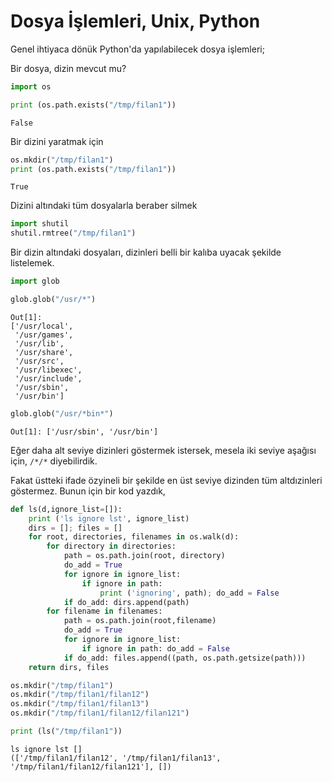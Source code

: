# Dosya İşlemleri, Unix, Python

Genel ihtiyaca dönük Python'da yapılabilecek dosya işlemleri;

Bir dosya, dizin mevcut mu?

```python
import os

print (os.path.exists("/tmp/filan1"))
```

```text
False
```

Bir dizini yaratmak için

```python
os.mkdir("/tmp/filan1")
print (os.path.exists("/tmp/filan1"))
```

```text
True
```

Dizini altındaki tüm dosyalarla beraber silmek

```python
import shutil
shutil.rmtree("/tmp/filan1")
```

Bir dizin altındaki dosyaları, dizinleri belli bir kalıba uyacak şekilde listelemek. 

```python
import glob

glob.glob("/usr/*")
```

```text
Out[1]: 
['/usr/local',
 '/usr/games',
 '/usr/lib',
 '/usr/share',
 '/usr/src',
 '/usr/libexec',
 '/usr/include',
 '/usr/sbin',
 '/usr/bin']
```

```python
glob.glob("/usr/*bin*")
```

```text
Out[1]: ['/usr/sbin', '/usr/bin']
```

Eğer daha alt seviye dizinleri göstermek istersek, mesela iki seviye
aşağısı için, `/*/*` diyebilirdik.

Fakat üstteki ifade özyineli bir şekilde en üst seviye dizinden tüm
altdızinleri göstermez. Bunun için bir kod yazdık,

```python
def ls(d,ignore_list=[]):
    print ('ls ignore lst', ignore_list)
    dirs = []; files = []
    for root, directories, filenames in os.walk(d):
        for directory in directories:
            path = os.path.join(root, directory)
            do_add = True
            for ignore in ignore_list:
                if ignore in path:
                    print ('ignoring', path); do_add = False
            if do_add: dirs.append(path)
        for filename in filenames: 
            path = os.path.join(root,filename)
            do_add = True
            for ignore in ignore_list:
                if ignore in path: do_add = False
            if do_add: files.append((path, os.path.getsize(path)))
    return dirs, files
```

```python
os.mkdir("/tmp/filan1")
os.mkdir("/tmp/filan1/filan12")
os.mkdir("/tmp/filan1/filan13")
os.mkdir("/tmp/filan1/filan12/filan121")

print (ls("/tmp/filan1"))
```

```text
ls ignore lst []
(['/tmp/filan1/filan12', '/tmp/filan1/filan13', '/tmp/filan1/filan12/filan121'], [])
```
















